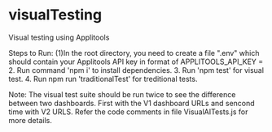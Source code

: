 # visualTesting
Visual testing using Applitools

Steps to Run:
(1)In the root directory, you need to create a file ".env" which should contain your Applitools API key in format of
APPLITOOLS_API_KEY = <your key here>
2. Run command 'npm i' to install dependencies.
3. Run 'npm test' for visual test.
4. Run npm run 'traditionalTest' for treditional tests.

Note: The visual test suite should be run twice to see the difference between two dashboards. First with the V1 dashboard URLs
and sencond time with V2 URLS. Refer the code comments in file VisualAITests.js for more details.
